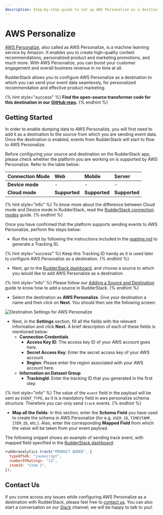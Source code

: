 ```yaml
---
description: Step-by-step guide to set up AWS Personalize as a destination in RudderStack.
---
```


# AWS Personalize

[AWS Personalize](https://aws.amazon.com/personalize/), also called as AWS Personalize, is a machine learning service by Amazon. It enables you to create high-quality content recommendations, personalized product and marketing promotions, and much more. With AWS Personalize, you can boost your customer engagement and overall business revenue in no time at all.

RudderStack allows you to configure AWS Personalize as a destination to which you can send your event data seamlessly, for personalized recommendation and effective product marketing.

{% hint style="success" %}
**Find the open-source transformer code for this destination in our** [**GitHub repo**](https://github.com/rudderlabs/rudder-transformer/tree/master/v0/destinations/personalize)**.**
{% endhint %}

## **Getting Started**

In order to enable dumping data to AWS Personalize, you will first need to add it as a destination to the source from which you are sending event data. Once the destination is enabled, events from RudderStack will start to flow to AWS Personalize.

Before configuring your source and destination on the RudderStack app, please check whether the platform you are working on is supported by AWS Personalize. Refer to the table below:

| **Connection Mode** | **Web** | **Mobile** | **Server** |
| :--- | :--- | :--- | :--- |
| **Device mode** | - | - | - |
| **Cloud mode** | **Supported** | **Supported** | **Supported** |

{% hint style="info" %}
To know more about the difference between Cloud mode and Device mode in RudderStack, read the [RudderStack connection modes](https://docs.rudderstack.com/get-started/rudderstack-connection-modes) guide.
{% endhint %}

Once you have confirmed that the platform supports sending events to AWS Personalize, perform the steps below:

* Run the script by following the instructions included in the [readme.md](https://github.com/rudderlabs/rudder-transformer/tree/destination_personalize/v0/personalize/scripts) to generate a Tracking ID.

{% hint style="success" %}
Keep this Tracking ID handy as it is used later to configure AWS Personalize as a destination.
{% endhint %}

* Next, go to the [RudderStack dashboard](https://app.rudderstack.com/), and choose a source to which you would like to add AWS Personalize as a destination.

{% hint style="info" %}
Please follow our [Adding a Source and Destination](https://docs.rudderstack.com/getting-started/adding-source-and-destination-rudderstack) guide to know how to add a source in RudderStack.
{% endhint %}

* Select the destination as **AWS Personalize**. Give your destination a name and then click on **Next**. You should then see the following screen:

![Destination Settings for AWS Personalize](https://user-images.githubusercontent.com/59817155/129888869-c221b05e-bb80-4394-90a6-f3d84d31f76e.png)


* Next, in the **Settings** section, fill all the fields with the relevant information and click **Next.** A brief description of each of these fields is mentioned below:
  * **Connection Credentials**
    * **Access Key ID**: The access key ID of your AWS account goes here.
    * **Secret Access Key**: Enter the secret access key of your AWS account.
    * **Region**: Please enter the region associated with your AWS account here.
  * **Information on Dataset Group**
    * **TrackingId**: Enter the tracking ID that you generated in the first step

{% hint style="info" %}
The value of the `event` field in the payload will be sent as `EVENT_TYPE`, as it is a mandatory field in aws personalize schema structure. Therefore you can only send `track` events.
{% endhint %}

* **Map all the fields**: In this section, enter the **Schema Field** you have used to create the schema in AWS Personalize \(for e.g. `USER_ID`, `TIMESTAMP`, `ITEM_ID`, etc.\). Also, enter the corresponding **Mapped Field** from which the value will be taken from your event payload.

The following snippet shows an example of sending track event, with mapped field specified in the [RudderStack dashboard](https://app.rudderstack.com/):

```javascript
rudderanalytics.track("PRODUCT ADDED", {
  typeOfSdk: "javascript",
  numberOfRatings: "12",
  itemId: "item 1",
});
```

## Contact Us

If you come across any issues while configuring AWS Personalize as a destination with RudderStack, please feel free to [contact us](mailto:%20docs@rudderstack.com). You can also start a conversation on our [Slack](https://resources.rudderstack.com/join-rudderstack-slack) channel; we will be happy to talk to you!

